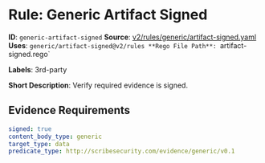 # Rule: Generic Artifact Signed

**ID**: `generic-artifact-signed`
**Source**: [v2/rules/generic/artifact-signed.yaml](https://github.com/scribe-public/sample-policies/v2/rules/generic/artifact-signed.yaml)
**Uses**: `generic/artifact-signed@v2/rules
**Rego File Path**: `artifact-signed.rego`

**Labels**: 3rd-party

**Short Description**: Verify required evidence is signed.

## Evidence Requirements

```yaml
signed: true
content_body_type: generic
target_type: data
predicate_type: http://scribesecurity.com/evidence/generic/v0.1
```
